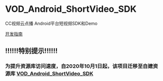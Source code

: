 # VOD_Android_ShortVideo_SDK

CC视频云点播 Android平台短视频SDK和Demo

[开发指南](https://hdgit.bokecc.com/ccvideo/VOD_Android_ShortVideo_SDK/wikis/home)

## !!!!!!特别提示!!!!!!
### 为提升资源库访问速度，自2020年10月1日起，该项目迁移至自建资源库 [VOD_Android_ShortVideo_SDK](https://hdgit.bokecc.com/ccvideo/VOD_Android_ShortVideo_SDK)
